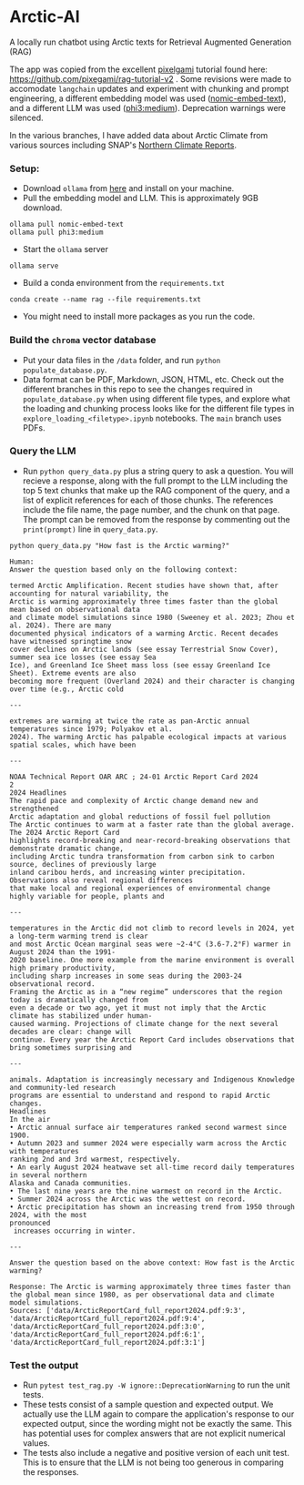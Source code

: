 # Arctic-AI
A locally run chatbot using Arctic texts for Retrieval Augmented Generation (RAG)

The app was copied from the excellent [pixelgami](https://github.com/pixegami) tutorial found here: https://github.com/pixegami/rag-tutorial-v2 . Some revisions were made to accomodate `langchain` updates and experiment with chunking and prompt engineering, a different embedding model was used ([nomic-embed-text](https://ollama.com/library/nomic-embed-text)), and a different LLM was used ([phi3:medium](https://ollama.com/library/phi3)). Deprecation warnings were silenced.

In the various branches, I have added data about Arctic Climate from various sources including SNAP's [Northern Climate Reports](https://northernclimatereports.org/).

### Setup:
- Download `ollama` from [here](https://ollama.com/download) and install on your machine.
- Pull the embedding model and LLM. This is approximately 9GB download.
```
ollama pull nomic-embed-text
ollama pull phi3:medium
```
- Start the `ollama` server
```
ollama serve
```
- Build a conda environment from the `requirements.txt`
```
conda create --name rag --file requirements.txt
```
- You might need to install more packages as you run the code.

### Build the `chroma` vector database
- Put your data files in the `/data` folder, and run `python populate_database.py`. 
- Data format can be PDF, Markdown, JSON, HTML, etc. Check out the different branches in this repo to see the changes required in `populate_database.py` when using different file types, and explore what the loading and chunking process looks like for the different file types in `explore_loading_<filetype>.ipynb` notebooks. The `main` branch uses PDFs. 

### Query the LLM
- Run `python query_data.py` plus a string query to ask a question. You will recieve a response, along with the full prompt to the LLM including the top 5 text chunks that make up the RAG component of the query, and a list of explicit references for each of those chunks. The references include the file name, the page number, and the chunk on that page. The prompt can be removed from the response by commenting out the `print(prompt)` line in `query_data.py`.

```
python query_data.py "How fast is the Arctic warming?"

Human: 
Answer the question based only on the following context:

termed Arctic Amplification. Recent studies have shown that, after accounting for natural variability, the 
Arctic is warming approximately three times faster than the global mean based on observational data 
and climate model simulations since 1980 (Sweeney et al. 2023; Zhou et al. 2024). There are many 
documented physical indicators of a warming Arctic. Recent decades have witnessed springtime snow 
cover declines on Arctic lands (see essay Terrestrial Snow Cover),  summer sea ice losses (see essay Sea 
Ice), and Greenland Ice Sheet mass loss (see essay Greenland Ice Sheet). Extreme events are also 
becoming more frequent (Overland 2024) and their character is changing over time (e.g., Arctic cold

---

extremes are warming at twice the rate as pan-Arctic annual temperatures since 1979; Polyakov et al. 
2024). The warming Arctic has palpable ecological impacts at various spatial scales, which have been

---

NOAA Technical Report OAR ARC ; 24-01 Arctic Report Card 2024 
2 
2024 Headlines 
The rapid pace and complexity of Arctic change demand new and strengthened 
Arctic adaptation and global reductions of fossil fuel pollution 
The Arctic continues to warm at a faster rate than the global average. The 2024 Arctic Report Card 
highlights record-breaking and near-record-breaking observations that demonstrate dramatic change, 
including Arctic tundra transformation from carbon sink to carbon source, declines of previously large 
inland caribou herds, and increasing winter precipitation. Observations also reveal regional differences 
that make local and regional experiences of environmental change highly variable for people, plants and

---

temperatures in the Arctic did not climb to record levels in 2024, yet a long-term warming trend is clear 
and most Arctic Ocean marginal seas were ~2-4°C (3.6-7.2°F) warmer in August 2024 than the 1991-
2020 baseline. One more example from the marine environment is overall high primary productivity, 
including sharp increases in some seas during the 2003-24 observational record. 
Framing the Arctic as in a “new regime” underscores that the region today is dramatically changed from 
even a decade or two ago, yet it must not imply that the Arctic climate has stabilized under human-
caused warming. Projections of climate change for the next several decades are clear: change will 
continue. Every year the Arctic Report Card includes observations that bring sometimes surprising and

---

animals. Adaptation is increasingly necessary and Indigenous Knowledge and community-led research 
programs are essential to understand and respond to rapid Arctic changes. 
Headlines 
In the air 
• Arctic annual surface air temperatures ranked second warmest since 1900.
• Autumn 2023 and summer 2024 were especially warm across the Arctic with temperatures 
ranking 2nd and 3rd warmest, respectively.
• An early August 2024 heatwave set all-time record daily temperatures in several northern 
Alaska and Canada communities.
• The last nine years are the nine warmest on record in the Arctic.
• Summer 2024 across the Arctic was the wettest on record.
• Arctic precipitation has shown an increasing trend from 1950 through 2024, with the most 
pronounced
 increases occurring in winter.

---

Answer the question based on the above context: How fast is the Arctic warming?

Response: The Arctic is warming approximately three times faster than the global mean since 1980, as per observational data and climate model simulations.
Sources: ['data/ArcticReportCard_full_report2024.pdf:9:3', 'data/ArcticReportCard_full_report2024.pdf:9:4', 'data/ArcticReportCard_full_report2024.pdf:3:0', 'data/ArcticReportCard_full_report2024.pdf:6:1', 'data/ArcticReportCard_full_report2024.pdf:3:1']
```

### Test the output

- Run `pytest test_rag.py -W ignore::DeprecationWarning` to run the unit tests. 
- These tests consist of a sample question and expected output. We actually use the LLM again to compare the application's response to our expected output, since the wording might not be exactly the same. This has potential uses for complex answers that are not explicit numerical values.
- The tests also include a negative and positive version of each unit test. This is to ensure that the LLM is not being too generous in comparing the responses.